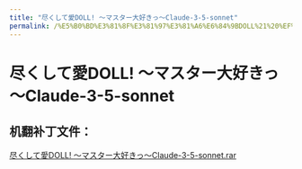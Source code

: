 ```yaml
---
title: "尽くして愛DOLL! ～マスター大好きっ～Claude-3-5-sonnet"
permalink: /%E5%B0%BD%E3%81%8F%E3%81%97%E3%81%A6%E6%84%9BDOLL%21%20%EF%BD%9E%E3%83%9E%E3%82%B9%E3%82%BF%E3%83%BC%E5%A4%A7%E5%A5%BD%E3%81%8D%E3%81%A3%EF%BD%9EClaude-3-5-sonnet
---
```



# 尽くして愛DOLL! ～マスター大好きっ～Claude-3-5-sonnet

## 机翻补丁文件：

[尽くして愛DOLL! ～マスター大好きっ～Claude-3-5-sonnet.rar](https://github.com/jyxjyx1234/jyxjyx1234.github.io/blob/main/resources/%E5%B0%BD%E3%81%8F%E3%81%97%E3%81%A6%E6%84%9BDOLL%21%20%EF%BD%9E%E3%83%9E%E3%82%B9%E3%82%BF%E3%83%BC%E5%A4%A7%E5%A5%BD%E3%81%8D%E3%81%A3%EF%BD%9EClaude-3-5-sonnet.rar)

 

